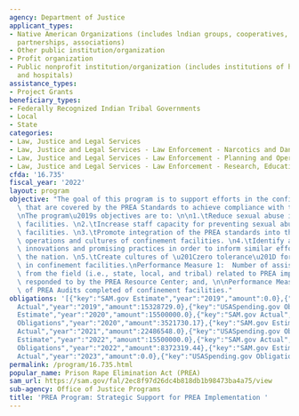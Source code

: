 ```yaml
---
agency: Department of Justice
applicant_types:
- Native American Organizations (includes lndian groups, cooperatives, corporations,
  partnerships, associations)
- Other public institution/organization
- Profit organization
- Public nonprofit institution/organization (includes institutions of higher education
  and hospitals)
assistance_types:
- Project Grants
beneficiary_types:
- Federally Recognized Indian Tribal Governments
- Local
- State
categories:
- Law, Justice and Legal Services
- Law, Justice and Legal Services - Law Enforcement - Narcotics and Dangerous Drugs
- Law, Justice and Legal Services - Law Enforcement - Planning and Operations
- Law, Justice and Legal Services - Law Enforcement - Research, Education, Training
cfda: '16.735'
fiscal_year: '2022'
layout: program
objective: "The goal of this program is to support efforts in the confinement facilities\
  \ that are covered by the PREA Standards to achieve compliance with the standards.\n\
  \nThe program\u2019s objectives are to: \n\n1.\tReduce sexual abuse in confinement\
  \ facilities. \n2.\tIncrease staff capacity for preventing sexual abuse in confinement\
  \ facilities. \n3.\tPromote integration of the PREA standards into the day-to-day\
  \ operations and cultures of confinement facilities. \n4.\tIdentify and document\
  \ innovations and promising practices in order to inform similar efforts across\
  \ the nation. \n5.\tCreate cultures of \u201Czero tolerance\u201D for sexual abuse\
  \ in confinement facilities.\nPerformance Measure 1:  Number of assistance requests\
  \ from the field (i.e., state, local, and tribal) related to PREA implementation\
  \ responded to by the PREA Resource Center; and, \n\nPerformance Measure 2:  Number\
  \ of PREA Audits completed of confinement facilities."
obligations: '[{"key":"SAM.gov Estimate","year":"2019","amount":0.0},{"key":"SAM.gov
  Actual","year":"2019","amount":15328729.0},{"key":"USASpending.gov Obligations","year":"2019","amount":756329.97},{"key":"SAM.gov
  Estimate","year":"2020","amount":15500000.0},{"key":"SAM.gov Actual","year":"2020","amount":16696201.0},{"key":"USASpending.gov
  Obligations","year":"2020","amount":3521730.17},{"key":"SAM.gov Estimate","year":"2021","amount":15500000.0},{"key":"SAM.gov
  Actual","year":"2021","amount":22486548.0},{"key":"USASpending.gov Obligations","year":"2021","amount":1278667.52},{"key":"SAM.gov
  Estimate","year":"2022","amount":15500000.0},{"key":"SAM.gov Actual","year":"2022","amount":22742232.0},{"key":"USASpending.gov
  Obligations","year":"2022","amount":8372319.44},{"key":"SAM.gov Estimate","year":"2023","amount":15500000.0},{"key":"SAM.gov
  Actual","year":"2023","amount":0.0},{"key":"USASpending.gov Obligations","year":"2023","amount":155191.69}]'
permalink: /program/16.735.html
popular_name: Prison Rape Elimination Act (PREA)
sam_url: https://sam.gov/fal/2ec8f97d26dc4b818db1b98473ba4a75/view
sub-agency: Office of Justice Programs
title: 'PREA Program: Strategic Support for PREA Implementation '
---
```

